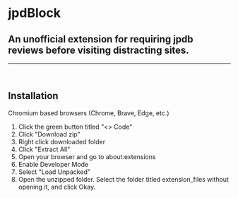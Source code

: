 # jpdBlock
## An unofficial extension for requiring jpdb reviews before visiting distracting sites.
<hr/>
<br/>

## Installation

Chromium based browsers (Chrome, Brave, Edge, etc.)

1. Click the green button titled "<> Code"
2. Click "Download zip"
3. Right click downloaded folder
4. Click "Extract All"
5. Open your browser and go to about:extensions
6. Enable Developer Mode
7. Select "Load Unpacked"
8. Open the unzipped folder. Select the folder titled extension_files without opening it, and click Okay.
